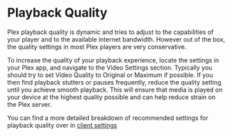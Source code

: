 # Playback Quality

Plex playback quality is dynamic and tries to adjust to the capabilities of your player and to the available internet bandwidth. However out of the box, the quality settings in most Plex players are very conservative.

To increase the quality of your playback experience, locate the settings in your Plex app, and navigate to the Video Settings section. Typically you should try to set Video Quality to Original or Maximum if possible. If you then find playback stutters or pauses frequently, reduce the quality setting until you achieve smooth playback. This will ensure that media is played on your device at the highest quality possible and can help reduce strain on the Plex server.

You can find a more detailed breakdown of recommended settings for playback quality over in [client settings](../clients/index.md)

